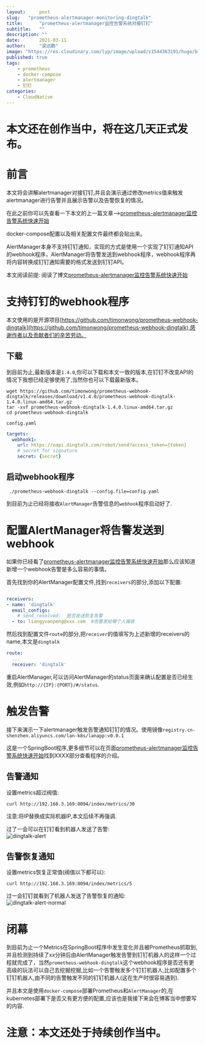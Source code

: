```yaml
---
layout:     post 
slug:   "prometheus-alertmanager-monitoring-dingtalk"
title:      "prometheus-alertmanager监控告警系统对接钉钉"
subtitle:   ""
description: ""
date:       2021-03-11
author:     "梁远鹏"
image: "https://res.cloudinary.com/lyp/image/upload/v1544363191/hugo/blog.github.io/743a4e9227e1f14cb24a1eb6db29e183.jpg"
published: true
tags:
    - prometheus
    - docker-compose
    - alertmanager
    - 钉钉
categories: 
    - CloudNative
---
```


# 本文还在创作当中，将在这几天正式发布。  

# 前言

本文将会讲解alertmanager对接钉钉,并且会演示通过修改metrics值来触发alertmanager进行告警并且展示告警以及告警恢复的情况。  

在此之前你可以先查看一下本文的上一篇文章-->[prometheus-alertmanager监控告警系统快速开始](https://liangyuanpeng.com/post/prometheus-alertmanager-monitoring-quickstart/)  

docker-compose配置以及相关配置文件最终都会贴出来。 

AlertManager本身不支持钉钉通知，实现的方式是使用一个实现了钉钉通知API的webhook程序，AlertManager将告警发送到webhook程序，webhook程序再将内容转换成钉钉通知需要的格式发送到钉钉API。  

本文阅读前提: 阅读了博文[prometheus-alertmanager监控告警系统快速开始](https://liangyuanpeng.com/post/prometheus-alertmanager-monitoring-quickstart/)

# 支持钉钉的webhook程序

本文使用的是开源项目[https://github.com/timonwong/prometheus-webhook-dingtalk](https://github.com/timonwong/prometheus-webhook-dingtalk),感谢作者以及贡献者们的辛苦劳动。  

## 下载  

到目前为止,最新版本是`1.4.0`,你可以下载和本文一致的版本,在钉钉不改变API的情况下我想已经足够使用了,当然你也可以下载最新版本。  

```shell
wget https://github.com/timonwong/prometheus-webhook-dingtalk/releases/download/v1.4.0/prometheus-webhook-dingtalk-1.4.0.linux-amd64.tar.gz
tar -xvf prometheus-webhook-dingtalk-1.4.0.linux-amd64.tar.gz  
cd prometheus-webhook-dingtalk  
```  

`config.yaml`
```yaml
targets:
  webhook1:
    url: https://oapi.dingtalk.com/robot/send?access_token={token}
    # secret for signature
    secret: {secret}
```  

## 启动webhook程序  
```shell
 ./prometheus-webhook-dingtalk --config.file=config.yaml
```

到目前为止已经将接收`AlertManager`告警信息的`webhook`程序启动好了.  

# 配置AlertManager将告警发送到webhook  

如果你已经看了[prometheus-alertmanager监控告警系统快速开始](https://liangyuanpeng.com/post/prometheus-alertmanager-monitoring-quickstart/)那么应该知道新增一个webhook告警是多么容易的事情。  

首先找到你的AlertManager配置文件,找到`receivers`的部分,添加以下配置:  

```yaml

receivers:
- name: 'dingtalk'
  email_configs: 
    # send_resolved:  是否发送恢复告警 
  - to: liangyuanpeng@xxx.com  #告警发给哪个人接收
```  

然后找到配置文件`route`的部分,把`receiver`的值填写为上述新增的receivers的name,本文是`dingtalk`  
```yaml
route:
  ...
  receiver: 'dingtalk'
```  

重启AlertManager,可以访问AlertManager的status页面来确认配置是否已经生效,例如`http://{IP}:{PORT}/#/status`.  

# 触发告警 

接下来演示一下alertmanager触发告警通知钉钉的情况。使用镜像`registry.cn-shenzhen.aliyuncs.com/lan-k8s/lanapp:v0.0.1`  

这是一个SpringBoot程序,更多细节可以在页面[prometheus-alertmanager监控告警系统快速开始](https://liangyuanpeng.com/post/prometheus-alertmanager-monitoring-quickstart/)找到XXXX部分查看程序的介绍。  

## 告警通知  

设置metrics超过阀值:  
```shell
curl http://192.168.3.169:8094/index/metrics/30
```  

注意:将IP替换成实际机器IP,本文后续不再强调.  

过了一会可以在钉钉看到机器人发送了告警:  
![dingtalk-alert](https://res.cloudinary.com/lyp/image/upload/v1615478134/hugo/blog.github.io/prometheus/dingtalk-alert.png)

## 告警恢复通知  

设置metrics恢复正常值(阀值以下都可以):  
```shell
curl http://192.168.3.169:8094/index/metrics/5
```  

过一会钉钉就看到了机器人发送了告警恢复的通知:  
![dingtalk-alert-normal](https://res.cloudinary.com/lyp/image/upload/v1615478135/hugo/blog.github.io/prometheus/dingtalk-normal.png)  

# 闭幕  

到目前为止一个Metrics在SpringBoot程序中发生变化并且被Prometheus抓取到,并且检测到持续了xx分钟后由AlertManager触发告警到钉钉机器人的这样一个过程就完成了，当然`prometheus-webhook-dingtalk`这个webhook程序是否还有更高级的玩法可以自己去挖掘挖掘,比如一个告警触发多个钉钉机器人,比如配置多个钉钉机器人,由不同的告警触发不同的钉钉机器人(这在生产时很容易遇到).  

并且本文是使用`docker-compose`部署Prometheus和`AlertManager`的,在kubernetes部署下是否又有更方便的配置,应该也是我接下来会在博客当中想要写的内容.


# 注意：本文还处于持续创作当中。